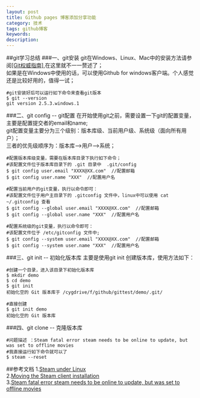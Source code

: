```yaml
---
layout: post
title: Github pages 博客添加分享功能
category: 技术
tags: github博客
keywords: 
description: 
---
```

##git学习总结
###一、git安装
git在Windows、Linux、Mac中的安装方法请参阅<a target="_blank" href="http://www.worldhello.net/">[Git权威指南]</a>,在这里就不一一赘述了；<br>
如果是在Windows中使用的话，可以使用Github for windows客户端。个人感觉还是比较好用的，值得一试；<br>

```
#git安装好后可以运行如下命令来查看git版本
$ git --version
git version 2.5.3.windows.1
```
###二、git config -- git配置
在开始使用git之前，需要设置一下git的配置变量，主要是配置提交者的email和name;<br>
git配置变量主要分为三个级别：版本库级、当前用户级、系统级（面向所有用户）；<br>
三者的优先级顺序为：版本库-->用户-->系统；<br>

```
#配置版本库级变量，需要在版本库目录下执行如下命令；
#该配置文件位于版本库目录下的 .git 目录中  .git/config
$ git config user.email "XXXX@XX.com"  //配置邮箱
$ git config user.name "XXX"  //配置用户名

#配置当前用户的git变量，执行以命令即可：
#该配置文件位于用户主目录下的 .gitconfig 文件中，linux中可以使用 cat ~/.gitconfig 查看
$ git config --global user.email "XXXX@XX.com"  //配置邮箱
$ git config --global user.name "XXX"  //配置用户名

#配置系统级的git变量，执行以命令即可：
#该配置文件位于 /etc/gitconfig 文件中;
$ git config --system user.email "XXXX@XX.com"  //配置邮箱
$ git config --system user.name "XXX"  //配置用户名
```

###三、git init -- 初始化版本库
主要是使用git init 创建版本库，使用方法如下：

```
#创建一个目录，进入该目录下初始化版本库
$ mkdir demo
$ cd demo
$ git init
初始化空的 Git 版本库于 /cygdrive/f/github/gittest/demo/.git/

#直接创建
$ git init demo
初始化空的 Git 版本库
```

###四、git clone -- 克隆版本库

```
#问题描述 ：Steam fatal error steam needs to be online to update, but was set to offline movies
#我直接运行如下命令就可以了
$ steam --reset
```

##参考文档
1.<a href="https://developer.valvesoftware.com/wiki/Steam_under_Linux" target="_blank">Steam under Linux</a><br> 
2.<a href="http://negativo17.org/steam/" target="_blank">Moving the Steam client installation</a><br>
3.<a href="http://askubuntu.com/questions/256628/steam-fatal-error-steam-needs-to-be-online-to-update-but-was-set-to-offline-mov" target="_blank">Steam fatal error steam needs to be online to update, but was set to offline movies</a><br>
